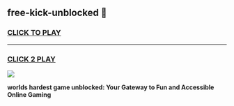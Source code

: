 
## free-kick-unblocked 👋
<h3>
<a href="https://premium.freeplayer.one?title=free-kick-unblocked&ref=14F">CLICK TO PLAY</a></h3>
<hr>

<h3>
<a href="https://premium.freeplayer.one?title=free-kick-unblocked&ref=14F">CLICK 2 PLAY</a>
  
</h3>

<a href="https://premium.freeplayer.one?title=free-kick-unblocked&ref=12F/"><img src="https://clearcache.store/games.png"></a>


**worlds hardest game unblocked: Your Gateway to Fun and Accessible Online Gaming**
